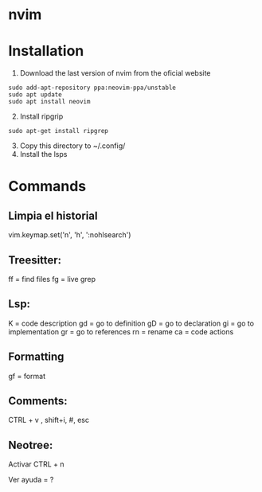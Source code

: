 # nvim

# Installation

1. Download the last version of nvim from the oficial website
```shell
sudo add-apt-repository ppa:neovim-ppa/unstable
sudo apt update
sudo apt install neovim
```
2. Install ripgrip
```shell
sudo apt-get install ripgrep
```
3. Copy this directory to ~/.config/
4. Install the lsps

# Commands

## Limpia el historial

vim.keymap.set('n', '<leader>h', ':nohlsearch<CR>')

## Treesitter:

<leader> ff = find files
<leader> fg = live grep

## Lsp:

<leader> K = code description
<leader> gd = go to definition
<leader> gD = go to declaration
<leader> gi = go to implementation
<leader> gr = go to references
<leader> rn = rename
<leader> ca = code actions

## Formatting
<leader>gf = format

## Comments:

CTRL + v , shift+i, #, esc

## Neotree:

Activar CTRL + n

Ver ayuda = ?


